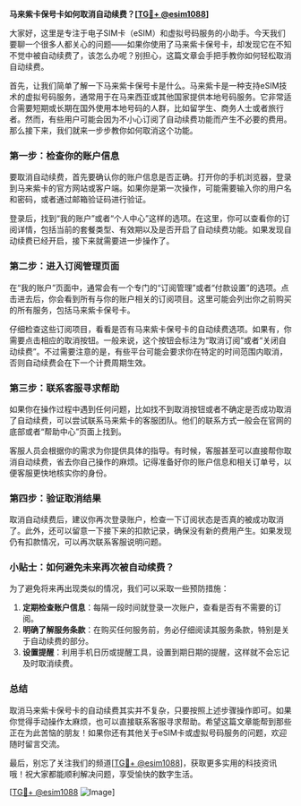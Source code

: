 **马来紫卡保号卡如何取消自动续费？[[TG💪+ @esim1088](https://t.me/s/esim1088)]**

大家好，这里是专注于电子SIM卡（eSIM）和虚拟号码服务的小助手。今天我们要聊一个很多人都关心的问题——如果你使用了马来紫卡保号卡，却发现它在不知不觉中被自动续费了，该怎么办呢？别担心，这篇文章会手把手教你如何轻松取消自动续费。

首先，让我们简单了解一下马来紫卡保号卡是什么。马来紫卡是一种支持eSIM技术的虚拟号码服务，通常用于在马来西亚或其他国家提供本地号码服务。它非常适合需要短期或长期在国外使用本地号码的人群，比如留学生、商务人士或者旅行者。然而，有些用户可能会因为不小心订阅了自动续费功能而产生不必要的费用。那么接下来，我们就来一步步教你如何取消这个功能。

### 第一步：检查你的账户信息

要取消自动续费，首先要确认你的账户信息是否正确。打开你的手机浏览器，登录到马来紫卡的官方网站或客户端。如果你是第一次操作，可能需要输入你的用户名和密码，或者通过邮箱验证码进行验证。

登录后，找到“我的账户”或者“个人中心”这样的选项。在这里，你可以查看你的订阅详情，包括当前的套餐类型、有效期以及是否开启了自动续费功能。如果发现自动续费已经开启，接下来就需要进一步操作了。

### 第二步：进入订阅管理页面

在“我的账户”页面中，通常会有一个专门的“订阅管理”或者“付款设置”的选项。点击进去后，你会看到所有与你的账户相关的订阅项目。这里可能会列出你之前购买的所有服务，包括马来紫卡保号卡。

仔细检查这些订阅项目，看看是否有马来紫卡保号卡的自动续费选项。如果有，你需要点击相应的取消按钮。一般来说，这个按钮会标注为“取消订阅”或者“关闭自动续费”。不过需要注意的是，有些平台可能会要求你在特定的时间范围内取消，否则自动续费会在下一个计费周期生效。

### 第三步：联系客服寻求帮助

如果你在操作过程中遇到任何问题，比如找不到取消按钮或者不确定是否成功取消了自动续费，可以尝试联系马来紫卡的客服团队。他们的联系方式一般会在官网的底部或者“帮助中心”页面上找到。

客服人员会根据你的需求为你提供具体的指导。有时候，客服甚至可以直接帮你取消自动续费，省去你自己操作的麻烦。记得准备好你的账户信息和相关订单号，以便客服更快地核实你的身份。

### 第四步：验证取消结果

取消自动续费后，建议你再次登录账户，检查一下订阅状态是否真的被成功取消了。此外，还可以留意一下接下来的扣款记录，确保没有新的费用产生。如果发现仍有扣款情况，可以再次联系客服说明问题。

### 小贴士：如何避免未来再次被自动续费？

为了避免将来再出现类似的情况，我们可以采取一些预防措施：

1. **定期检查账户信息**：每隔一段时间就登录一次账户，查看是否有不需要的订阅。
2. **明确了解服务条款**：在购买任何服务前，务必仔细阅读其服务条款，特别是关于自动续费的部分。
3. **设置提醒**：利用手机日历或提醒工具，设置到期日期的提醒，这样就不会忘记及时取消续费。

### 总结

取消马来紫卡保号卡的自动续费其实并不复杂，只要按照上述步骤操作即可。如果你觉得手动操作太麻烦，也可以直接联系客服寻求帮助。希望这篇文章能帮到那些正在为此苦恼的朋友！如果你还有其他关于eSIM卡或虚拟号码服务的问题，欢迎随时留言交流。

最后，别忘了关注我们的频道[[TG💪+ @esim1088](https://t.me/s/esim1088)]，获取更多实用的科技资讯哦！祝大家都能顺利解决问题，享受愉快的数字生活。

[[TG💪+ @esim1088](https://t.me/s/esim1088) ![Image](https://i.postimg.cc/4NQfJmqS/Snipaste-2025-05-13-00-14-12.png)]